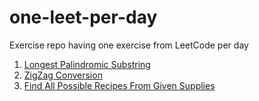 # one-leet-per-day
Exercise repo having one exercise from LeetCode per day

1. [Longest Palindromic Substring](https://leetcode.com/problems/longest-palindromic-substring/)
2. [ZigZag Conversion](https://leetcode.com/problems/zigzag-conversion/description/)
3. [Find All Possible Recipes From Given Supplies](https://leetcode.com/problems/find-all-possible-recipes-from-given-supplies/)